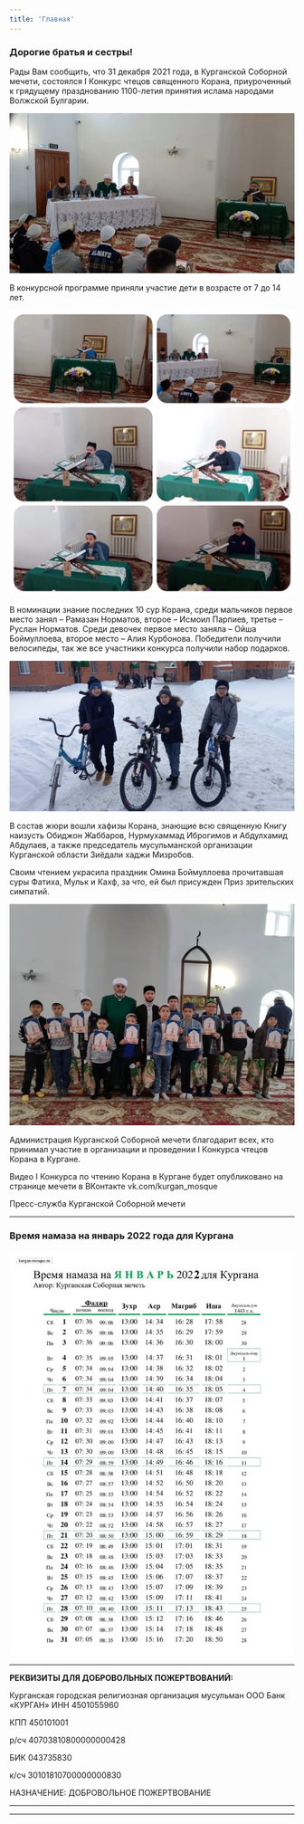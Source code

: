 ```yaml
---
title: 'Главная'
---
```


### Дорогие братья и сестры!

Рады Вам сообщить, что 31 декабря 2021 года, в Курганской Соборной мечети, состоялся I Конкурс чтецов священного Корана, приуроченный к грядущему празднованию 1100-летия
принятия ислама народами Волжской Булгарии.

![Чтение_Корана](./index/qu0.jpg)

В конкурсной программе приняли участие дети в возрасте от 7 до 14 лет.

![Чтение_Корана](./index/qu1.jpg)

В номинации знание последних 10 сур Корана, среди мальчиков первое место занял – Рамазан Норматов, второе – Исмоил Парпиев, третье – Руслан Норматов.
Среди девочек первое место заняла – Ойша Боймуллоева, второе место – Алия Курбонова.
Победители получили велосипеды, так же все участники конкурса получили набор подарков.

![Чтение_Корана](./index/qu3.jpg)

В состав жюри вошли хафизы Корана, знающие всю священную Книгу наизусть Обиджон Жаббаров, Нурмухаммад Иброгимов и Абдулхамид Абдулаев, а также председатель мусульманской организации Курганской области Зиёдали хаджи Мизробов.

Своим чтением украсила праздник Омина Боймуллоева прочитавшая суры Фатиха, Мульк и Кахф, за что, ей был присужден Приз зрительских симпатий.

![Чтение_Корана](./index/qu2.jpg)

Администрация Курганской Соборной мечети благодарит всех, кто принимал участие в организации и проведении I Конкурса чтецов Корана в Кургане.

Видео I Конкурса по чтению Корана в Кургане будет опубликовано на странице мечети в ВКонтакте vk.com/kurgan_mosque

Пресс-служба Курганской Соборной мечети

---
### Время намаза на январь 2022 года для Кургана

![Время намаза на январь 2022 года для Кургана](./index/01.22.jpg)

---


**РЕКВИЗИТЫ ДЛЯ ДОБРОВОЛЬНЫХ ПОЖЕРТВОВАНИЙ:**

Курганская городская религиозная организация мусульман
ООО Банк «КУРГАН»
ИНН 4501055960

КПП 450101001

р/сч 40703810800000000428

БИК 043735830

к/сч 30101810700000000830

НАЗНАЧЕНИЕ: ДОБРОВОЛЬНОЕ ПОЖЕРТВОВАНИЕ

---


---


